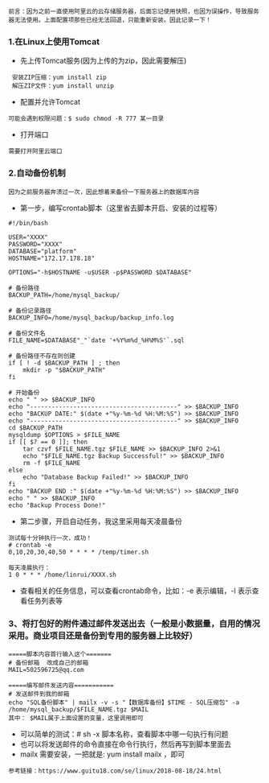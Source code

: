 ```
前言：因为之前一直使用阿里云的云存储服务器，后面忘记使用快照，也因为误操作，导致服务器无法使用。上面配置项那些已经无法回退，只能重新安装。因此记录一下！
```
### 1.在Linux上使用Tomcat
- 先上传Tomcat服务(因为上传的为zip，因此需要解压)
```
 安装ZIP压缩：yum install zip
 解压ZIP文件：yum install unzip
```
- 配置并允许Tomcat
```
可能会遇到权限问题：$ sudo chmod -R 777 某一目录
```
- 打开端口
```
需要打开阿里云端口
```

### 2.自动备份机制
```
因为之前服务器奔溃过一次，因此想着来备份一下服务器上的数据库内容
```
- 第一步，编写crontab脚本（这里省去脚本开启、安装的过程等）
```
#!/bin/bash

USER="XXXX"
PASSWORD="XXXX"
DATABASE="platform"
HOSTNAME="172.17.178.18"

OPTIONS="-h$HOSTNAME -u$USER -p$PASSWORD $DATABASE"

# 备份路径
BACKUP_PATH=/home/mysql_backup/

# 备份记录路径
BACKUP_INFO=/home/mysql_backup/backup_info.log

# 备份文件名
FILE_NAME=$DATABASE"_"`date '+%Y%m%d_%H%M%S'`.sql

# 备份路径不存在则创建
if [ ! -d $BACKUP_PATH ] ; then
	mkdir -p "$BACKUP_PATH"
fi

# 开始备份
echo " " >> $BACKUP_INFO
echo "-----------------------------------------" >> $BACKUP_INFO
echo "BACKUP DATE:" $(date +"%y-%m-%d %H:%M:%S") >> $BACKUP_INFO
echo "-----------------------------------------" >> $BACKUP_INFO
cd $BACKUP_PATH
mysqldump $OPTIONS > $FILE_NAME
if [[ $? == 0 ]]; then
    tar czvf $FILE_NAME.tgz $FILE_NAME >> $BACKUP_INFO 2>&1
    echo "$FILE_NAME.tgz Backup Successful!" >> $BACKUP_INFO
    rm -f $FILE_NAME
else
    echo "Database Backup Failed!" >> $BACKUP_INFO
fi
echo "BACKUP END :" $(date +"%y-%m-%d %H:%M:%S") >> $BACKUP_INFO
echo " " >> $BACKUP_INFO
echo "Backup Process Done!"
```
- 第二步骤，开启自动任务，我这里采用每天凌晨备份
```
测试每十分钟执行一次，成功！
# crontab -e
0,10,20,30,40,50 * * * * /temp/timer.sh

每天凌晨执行：
1 0 * * * /home/linrui/XXXX.sh
```
- 查看相关的任务信息，可以查看crontab命令，比如：-e 表示编辑，-l 表示查看任务列表等

### 3、将打包好的附件通过邮件发送出去（一般是小数据量，自用的情况采用。商业项目还是备份到专用的服务器上比较好）
```
=====脚本内容首行输入这个=======
# 备份邮箱  改成自己的邮箱
MAIL=502596725@qq.com

=====编写邮件发送内容===========
# 发送邮件到我的邮箱
echo "SQL备份脚本" | mailx -v -s "【数据库备份】$TIME - SQL压缩包" -a /home/mysql_backup/$FILE_NAME.tgz $MAIL
其中： $MAIL属于上面设置的变量，这里调用即可
```
- 可以简单的测试：# sh -x 脚本名称，查看脚本中哪一句执行有问题
- 也可以将发送邮件的命令直接在命令行执行，然后再写到脚本里面去
- mailx 需要安装，一把就是: yum install mailx ，即可
```
参考链接：https://www.guitu18.com/se/linux/2018-08-18/24.html
```
